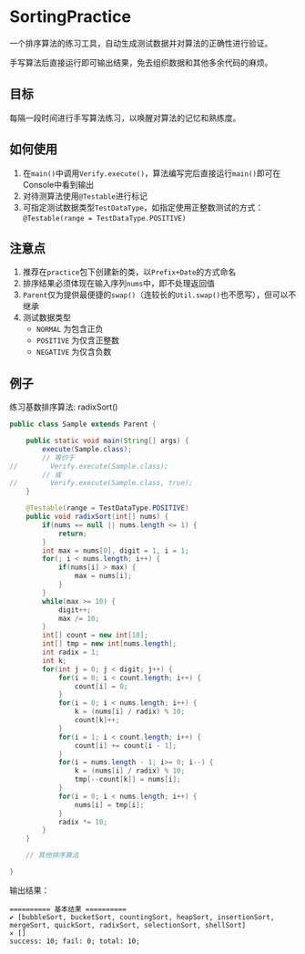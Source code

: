 # SortingPractice

一个排序算法的练习工具，自动生成测试数据并对算法的正确性进行验证。

手写算法后直接运行即可输出结果，免去组织数据和其他多余代码的麻烦。

## 目标

每隔一段时间进行手写算法练习，以唤醒对算法的记忆和熟练度。

## 如何使用

1. 在`main()`中调用`Verify.execute()`，算法编写完后直接运行`main()`即可在Console中看到输出
2. 对待测算法使用`@Testable`进行标记
3. 可指定测试数据类型`TestDataType`，如指定使用正整数测试的方式：`@Testable(range = TestDataType.POSITIVE)`

## 注意点

1. 推荐在`practice`包下创建新的类，以`Prefix+Date`的方式命名
2. 排序结果必须体现在输入序列`nums`中，即不处理返回值
3. `Parent`仅为提供最便捷的`swap()`（连较长的`Util.swap()`也不愿写），但可以不继承
4. 测试数据类型
    * `NORMAL` 为包含正负
    * `POSITIVE` 为仅含正整数
    * `NEGATIVE` 为仅含负数

## 例子

练习基数排序算法: radixSort()

```java
public class Sample extends Parent {

    public static void main(String[] args) {
        execute(Sample.class);
        // 等价于
//        Verify.execute(Sample.class);
        // 或
//        Verify.execute(Sample.class, true);
    }

    @Testable(range = TestDataType.POSITIVE)
    public void radixSort(int[] nums) {
        if(nums == null || nums.length <= 1) {
            return;
        }
        int max = nums[0], digit = 1, i = 1;
        for(; i < nums.length; i++) {
            if(nums[i] > max) {
                max = nums[i];
            }
        }
        while(max >= 10) {
            digit++;
            max /= 10;
        }
        int[] count = new int[10];
        int[] tmp = new int[nums.length];
        int radix = 1;
        int k;
        for(int j = 0; j < digit; j++) {
            for(i = 0; i < count.length; i++) {
                count[i] = 0;
            }
            for(i = 0; i < nums.length; i++) {
                k = (nums[i] / radix) % 10;
                count[k]++;
            }
            for(i = 1; i < count.length; i++) {
                count[i] += count[i - 1];
            }
            for(i = nums.length - 1; i>= 0; i--) {
                k = (nums[i] / radix) % 10;
                tmp[--count[k]] = nums[i];
            }
            for(i = 0; i < nums.length; i++) {
                nums[i] = tmp[i];
            }
            radix *= 10;
        }
    }

    // 其他排序算法

}
```

输出结果：

```
========== 基本结果 ==========
✔ [bubbleSort, bucketSort, countingSort, heapSort, insertionSort, mergeSort, quickSort, radixSort, selectionSort, shellSort]
✕ []
success: 10; fail: 0; total: 10;
```